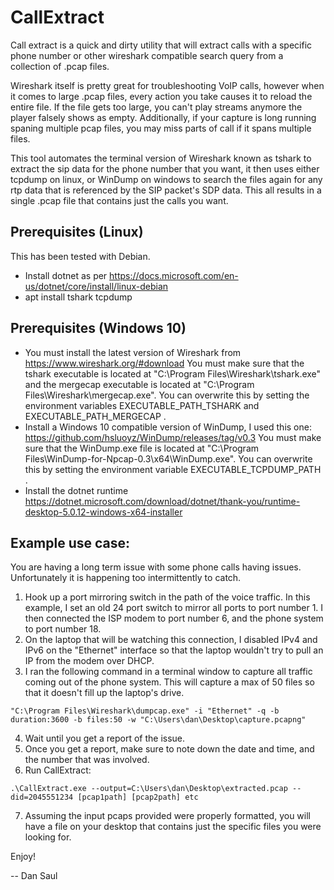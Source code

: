 # CallExtract

Call extract is a quick and dirty utility that will extract calls with a specific phone number or other wireshark compatible search query from a collection of .pcap files.

Wireshark itself is pretty great for troubleshooting VoIP calls, however when it comes to large .pcap files, every action you take causes it to reload the entire file. If the file gets too large, you can't play streams anymore the player falsely shows as empty. Additionally, if your capture is long running spaning multiple pcap files, you may miss parts of call if it spans multiple files.

This tool automates the terminal version of Wireshark known as tshark to extract the sip data for the phone number that you want, it then uses either tcpdump on linux, or WinDump on windows to search the files again for any rtp data that is referenced by the SIP packet's SDP data. This all results in a single .pcap file that contains just the calls you want.

## Prerequisites (Linux)

This has been tested with Debian.

* Install dotnet as per https://docs.microsoft.com/en-us/dotnet/core/install/linux-debian
* apt install tshark tcpdump

## Prerequisites (Windows 10)

* You must install the latest version of Wireshark from https://www.wireshark.org/#download You must make sure that the tshark executable is located at "C:\Program Files\Wireshark\tshark.exe" and the mergecap executable is located at "C:\Program Files\Wireshark\mergecap.exe". You can overwrite this by setting the environment variables EXECUTABLE_PATH_TSHARK and EXECUTABLE_PATH_MERGECAP .
* Install a Windows 10 compatible version of WinDump, I used this one: https://github.com/hsluoyz/WinDump/releases/tag/v0.3 You must make sure that the WinDump.exe file is located at "C:\Program Files\WinDump-for-Npcap-0.3\x64\WinDump.exe". You can overwrite this by setting the environment variable EXECUTABLE_TCPDUMP_PATH .
* Install the dotnet runtime https://dotnet.microsoft.com/download/dotnet/thank-you/runtime-desktop-5.0.12-windows-x64-installer

## Example use case: 

You are having a long term issue with some phone calls having issues. Unfortunately it is happening too intermittently to catch.

1. Hook up a port mirroring switch in the path of the voice traffic. In this example, I set an old 24 port switch to mirror all ports to port number 1. I then connected the ISP modem to port number 6, and the phone system to port number 18.
2. On the laptop that will be watching this connection, I disabled IPv4 and IPv6 on the "Ethernet" interface so that the laptop wouldn't try to pull an IP from the modem over DHCP. 
3. I ran the following command in a terminal window to capture all traffic coming out of the phone system. This will capture a max of 50 files so that it doesn't fill up the laptop's drive.

~~~
"C:\Program Files\Wireshark\dumpcap.exe" -i "Ethernet" -q -b duration:3600 -b files:50 -w "C:\Users\dan\Desktop\capture.pcapng"
~~~

4. Wait until you get a report of the issue. 
5. Once you get a report, make sure to note down the date and time, and the number that was involved. 
6. Run CallExtract:

~~~
.\CallExtract.exe --output=C:\Users\dan\Desktop\extracted.pcap --did=2045551234 [pcap1path] [pcap2path] etc
~~~

7. Assuming the input pcaps provided were properly formatted, you will have a file on your desktop that contains just the specific files you were looking for.


Enjoy!

-- Dan Saul
